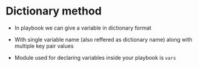 # Dictionary method

* In playbook we can give a variable in dictionary format

* With single variable name (also reffered as dictionary name) along with multiple key pair values 

* Module used for declaring variables inside your playbook is `vars`